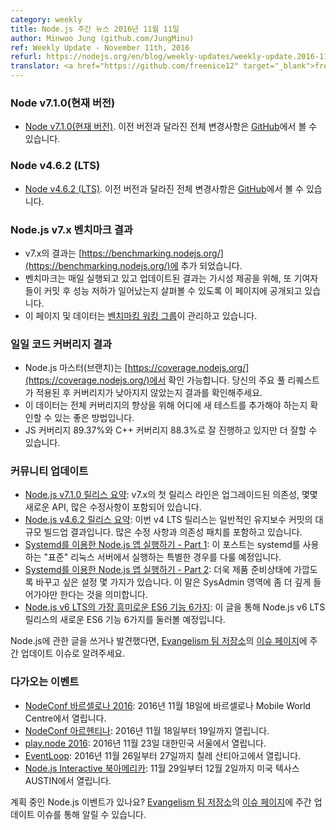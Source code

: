 ```yaml
---
category: weekly
title: Node.js 주간 뉴스 2016년 11월 11일
author: Minwoo Jung (github.com/JungMinu)
ref: Weekly Update - November 11th, 2016
refurl: https://nodejs.org/en/blog/weekly-updates/weekly-update.2016-11-11
translator: <a href="https://github.com/freenice12" target="_blank">freenice12</a>
---
```


<!--
### Node v7.1.0 (Current)

* [Node v7.1.0 (Current)](https://nodejs.org/en/blog/release/v7.1.0/). The complete changelog can be found [on GitHub](https://github.com/nodejs/node/blob/master/CHANGELOG.md).
-->

### Node v7.1.0(현재 버전)

* [Node v7.1.0(현재 버전)](https://nodejs.org/en/blog/release/v7.1.0/). 이전 버전과 달라진 전체 변경사항은 [GitHub](https://github.com/nodejs/node/blob/master/CHANGELOG.md)에서 볼 수 있습니다.

<!--
### Node v4.6.2(LTS)

* [Node v4.6.2(LTS)](https://nodejs.org/en/blog/release/v4.6.2/). The complete changelog can be found [on GitHub](https://github.com/nodejs/node/blob/master/CHANGELOG.md).
-->

### Node v4.6.2 (LTS)

* [Node v4.6.2 (LTS)](https://nodejs.org/en/blog/release/v4.6.2/). 이전 버전과 달라진 전체 변경사항은 [GitHub](https://github.com/nodejs/node/blob/master/CHANGELOG.md)에서 볼 수 있습니다.

<!--
### Node.js Benchmarks Results for v7.x

* Results for v7.x added to [https://benchmarking.nodejs.org/](https://benchmarking.nodejs.org/)
* Benchmarks are curently run daily and the updated results published on this page in order to provide visibility and to encourage contributors to look for possible regressions after their commits go in.
* This page/data is maintained by the [benchmarking working group](https://github.com/nodejs/benchmarking/blob/master/README.md).
-->

### Node.js v7.x 벤치마크 결과

* v7.x의 결과는 [https://benchmarking.nodejs.org/](https://benchmarking.nodejs.org/)에 추가 되었습니다.
* 벤치마크는 매일 실행되고 있고 업데이트된 결과는 가시성 제공을 위해, 또 기여자들이 커밋 후 성능 저하가 일어났는지 살펴볼 수 있도록 이 페이지에 공개되고 있습니다.
* 이 페이지 및 데이터는 [벤치마킹 워킹 그룹](https://github.com/nodejs/benchmarking/blob/master/README.md)이 관리하고 있습니다.

<!--
### Daily Code Coverage Results

* Now available for Node.js master at: https://coverage.nodejs.org/. Please check results after your major PRs land to ensure coverage is not regressed.
* This data is also a good way to identify where new tests can be added to improve the overall coverage numbers.
* We are doing pretty well at 89.37% JS coverage and 88.3% C++ coverage but we can always do better.
-->

### 일일 코드 커버리지 결과

* Node.js 마스터(브랜치)는 [https://coverage.nodejs.org/](https://coverage.nodejs.org/)에서 확인 가능합니다. 당신의 주요 풀 리퀘스트가 적용된 후 커버리지가 낮아지지 않았는지 결과를 확인해주세요.
* 이 데이터는 전체 커버리지의 향상을 위해 어디에 새 테스트를 추가해야 하는지 확인할 수 있는 좋은 방법입니다.
* JS 커버리지 89.37%와 C++ 커버리지 88.3%로 잘 진행하고 있지만 더 잘할 수 있습니다.

<!--
### Community Updates

* [Node.js v7.1.0 Release Brief](https://nodesource.com/blog/node-js-v-7-1-0-release-brief): This first release to the v7.x release line comes with upgraded dependencies, a couple new APIs, and a plenty of fixes.
* [Node.js v4.6.2 Release Brief](https://nodesource.com/blog/node-js-v-4-6-2-release-brief): This v4 LTS release is the result of a large buildup of regular maintenance commits. Contains a sizable amount of fixes and dependency patches.
* [Running Your Node.js App With Systemd - Part 1](https://nodesource.com/blog/running-your-node-js-app-with-systemd-part-1): This post is going to cover the specific case of running something on a "standard" Linux server that uses systemd.
* [Running Your Node.js App With Systemd - Part 2](https://nodesource.com/blog/running-your-node-js-app-with-systemd-part-2): There are a few things we'd like to change about our setup to make it more production ready, which means we're going to have to dive a bit deeper into SysAdmin land.
* [6 of the Most Exciting ES6 Features in Node.js v6 LTS](https://nodesource.com/blog/six-of-the-most-exciting-es6-features-in-node-js-v6-lts): With this article, we'll take a look at six of the best new ES6 features that are in the Node.js v6 LTS release.

If you have spotted or written something about Node.js, do come over to our [Evangelism team repo](https://github.com/nodejs/evangelism) and suggest it on the [Issues page](https://github.com/nodejs/evangelism/issues), specifically the Weekly Updates issue.
-->

### 커뮤니티 업데이트

* [Node.js v7.1.0 릴리스 요약](https://nodesource.com/blog/node-js-v-7-1-0-release-brief): v7.x의 첫 릴리스 라인은 업그레이드된 의존성, 몇몇 새로운 API, 많은 수정사항이 포함되어 있습니다.
* [Node.js v4.6.2 릴리스 요약](https://nodesource.com/blog/node-js-v-4-6-2-release-brief): 이번 v4 LTS 릴리스는 일반적인 유지보수 커밋의 대규모 빌드업 결과입니다. 많은 수정 사항과 의존성 패치를 포함하고 있습니다.
* [Systemd를 이용한 Node.js 앱 실행하기 - Part 1](https://nodesource.com/blog/running-your-node-js-app-with-systemd-part-1): 이 포스트는 systemd를 사용하는 "표준" 리눅스 서버에서 실행하는 특별한 경우를 다룰 예정입니다.
* [Systemd를 이용한 Node.js 앱 실행하기 - Part 2](https://nodesource.com/blog/running-your-node-js-app-with-systemd-part-2): 더욱 제품 준비상태에 가깝도록 바꾸고 싶은 설정 몇 가지가 있습니다. 이 말은 SysAdmin 영역에 좀 더 깊게 들어가야만 한다는 것을 의미합니다.
* [Node.js v6 LTS의 가장 흥미로운 ES6 기능 6가지](https://nodesource.com/blog/six-of-the-most-exciting-es6-features-in-node-js-v6-lts): 이 글을 통해 Node.js v6 LTS 릴리스의 새로운 ES6 기능 6가지를 둘러볼 예정입니다.

Node.js에 관한 글을 쓰거나 발견했다면, [Evangelism 팀 저장소](https://github.com/nodejs/evangelism)의 [이슈 페이지](https://github.com/nodejs/evangelism/issues/)에 주간 업데이트 이슈로 알려주세요.

<!--
### Upcoming Events

* [NodeConf Barcelona 2016](http://barcelona.nodeconf.com/): 18th November 2016 · Barcelona Mobile World Centre
* [NodeConf Argentina](https://2016.nodeconf.com.ar): 18 - 19 November, 2016
* [play.node 2016](http://playnode.io/2016/): 23rd November 2016 · Seoul, South Korea
* [EventLoop](http://eventloop.noders.com/): 26th - 27th November, 2016 · Santiago, Chile.
* [Node.js Interactive North America](http://events.linuxfoundation.org/events/node-interactive): November 29th - December 2nd · AUSTIN, TEXAS, US

Have an event about Node.js coming up? You can put your events here through the [Evangelism team repo](https://github.com/nodejs/evangelism) and announce it in the [Issues page](https://github.com/nodejs/evangelism/issues), specifically the Weekly Updates issue.
-->

### 다가오는 이벤트

* [NodeConf 바르셀로나 2016](http://barcelona.nodeconf.com/): 2016년 11월 18일에 바르셀로나 Mobile World Centre에서 열립니다.
* [NodeConf 아르헨티나](https://2016.nodeconf.com.ar): 2016년 11월 18일부터 19일까지 열립니다.
* [play.node 2016](http://playnode.io/2016/): 2016년 11월 23일 대한민국 서울에서 열립니다.
* [EventLoop](http://eventloop.noders.com/): 2016년 11월 26일부터 27일까지 칠레 산티아고에서 열립니다.
* [Node.js Interactive 북아메리카](http://events.linuxfoundation.org/events/node-interactive): 11월 29일부터 12월 2일까지 미국 텍사스 AUSTIN에서 열립니다.

계획 중인 Node.js 이벤트가 있나요? [Evangelism 팀 저장소](https://github.com/nodejs/evangelism)의 [이슈 페이지](https://github.com/nodejs/evangelism/issues)에 주간 업데이트 이슈를 통해 알릴 수 있습니다.